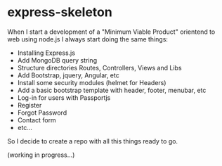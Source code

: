 # express-skeleton
When I start a development of a "Minimum Viable Product" orientend to web using node.js I always start doing the same things:

- Installing Express.js
- Add MongoDB query string
- Structure directories Routes, Controllers, Views and Libs
- Add Bootstrap, jquery, Angular, etc
- Install some security modules (helmet for Headers)
- Add a basic bootstrap template with header, footer, menubar, etc
- Log-in for users with Passportjs
- Register
- Forgot Password
- Contact form
- etc...

So I decide to create a repo with all this things ready to go.

(working in progress...)

